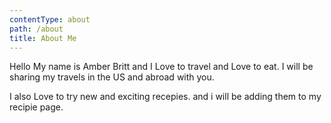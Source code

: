 ```yaml
---
contentType: about
path: /about
title: About Me
---
```

Hello My name is Amber Britt and I Love to travel and Love to eat.
I will be sharing my travels in the US and abroad  with you.


I also Love to try new and exciting recepies.  and i will be adding them to my recipie page.

